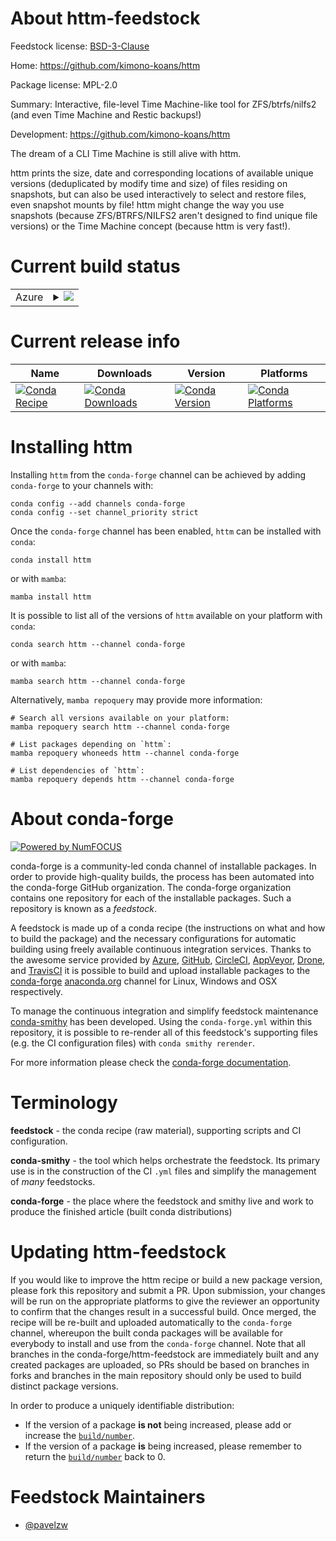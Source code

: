 About httm-feedstock
====================

Feedstock license: [BSD-3-Clause](https://github.com/conda-forge/httm-feedstock/blob/main/LICENSE.txt)

Home: https://github.com/kimono-koans/httm

Package license: MPL-2.0

Summary: Interactive, file-level Time Machine-like tool for ZFS/btrfs/nilfs2 (and even Time Machine and Restic backups!)

Development: https://github.com/kimono-koans/httm

The dream of a CLI Time Machine is still alive with httm.

httm prints the size, date and corresponding locations of available unique versions (deduplicated by modify time and size) of files residing on snapshots, but can also be used interactively to select and restore files, even snapshot mounts by file! httm might change the way you use snapshots (because ZFS/BTRFS/NILFS2 aren't designed to find unique file versions) or the Time Machine concept (because httm is very fast!).

Current build status
====================


<table>
    
  <tr>
    <td>Azure</td>
    <td>
      <details>
        <summary>
          <a href="https://dev.azure.com/conda-forge/feedstock-builds/_build/latest?definitionId=24863&branchName=main">
            <img src="https://dev.azure.com/conda-forge/feedstock-builds/_apis/build/status/httm-feedstock?branchName=main">
          </a>
        </summary>
        <table>
          <thead><tr><th>Variant</th><th>Status</th></tr></thead>
          <tbody><tr>
              <td>linux_64</td>
              <td>
                <a href="https://dev.azure.com/conda-forge/feedstock-builds/_build/latest?definitionId=24863&branchName=main">
                  <img src="https://dev.azure.com/conda-forge/feedstock-builds/_apis/build/status/httm-feedstock?branchName=main&jobName=linux&configuration=linux%20linux_64_" alt="variant">
                </a>
              </td>
            </tr><tr>
              <td>linux_aarch64</td>
              <td>
                <a href="https://dev.azure.com/conda-forge/feedstock-builds/_build/latest?definitionId=24863&branchName=main">
                  <img src="https://dev.azure.com/conda-forge/feedstock-builds/_apis/build/status/httm-feedstock?branchName=main&jobName=linux&configuration=linux%20linux_aarch64_" alt="variant">
                </a>
              </td>
            </tr><tr>
              <td>linux_ppc64le</td>
              <td>
                <a href="https://dev.azure.com/conda-forge/feedstock-builds/_build/latest?definitionId=24863&branchName=main">
                  <img src="https://dev.azure.com/conda-forge/feedstock-builds/_apis/build/status/httm-feedstock?branchName=main&jobName=linux&configuration=linux%20linux_ppc64le_" alt="variant">
                </a>
              </td>
            </tr><tr>
              <td>osx_64</td>
              <td>
                <a href="https://dev.azure.com/conda-forge/feedstock-builds/_build/latest?definitionId=24863&branchName=main">
                  <img src="https://dev.azure.com/conda-forge/feedstock-builds/_apis/build/status/httm-feedstock?branchName=main&jobName=osx&configuration=osx%20osx_64_" alt="variant">
                </a>
              </td>
            </tr><tr>
              <td>osx_arm64</td>
              <td>
                <a href="https://dev.azure.com/conda-forge/feedstock-builds/_build/latest?definitionId=24863&branchName=main">
                  <img src="https://dev.azure.com/conda-forge/feedstock-builds/_apis/build/status/httm-feedstock?branchName=main&jobName=osx&configuration=osx%20osx_arm64_" alt="variant">
                </a>
              </td>
            </tr>
          </tbody>
        </table>
      </details>
    </td>
  </tr>
</table>

Current release info
====================

| Name | Downloads | Version | Platforms |
| --- | --- | --- | --- |
| [![Conda Recipe](https://img.shields.io/badge/recipe-httm-green.svg)](https://anaconda.org/conda-forge/httm) | [![Conda Downloads](https://img.shields.io/conda/dn/conda-forge/httm.svg)](https://anaconda.org/conda-forge/httm) | [![Conda Version](https://img.shields.io/conda/vn/conda-forge/httm.svg)](https://anaconda.org/conda-forge/httm) | [![Conda Platforms](https://img.shields.io/conda/pn/conda-forge/httm.svg)](https://anaconda.org/conda-forge/httm) |

Installing httm
===============

Installing `httm` from the `conda-forge` channel can be achieved by adding `conda-forge` to your channels with:

```
conda config --add channels conda-forge
conda config --set channel_priority strict
```

Once the `conda-forge` channel has been enabled, `httm` can be installed with `conda`:

```
conda install httm
```

or with `mamba`:

```
mamba install httm
```

It is possible to list all of the versions of `httm` available on your platform with `conda`:

```
conda search httm --channel conda-forge
```

or with `mamba`:

```
mamba search httm --channel conda-forge
```

Alternatively, `mamba repoquery` may provide more information:

```
# Search all versions available on your platform:
mamba repoquery search httm --channel conda-forge

# List packages depending on `httm`:
mamba repoquery whoneeds httm --channel conda-forge

# List dependencies of `httm`:
mamba repoquery depends httm --channel conda-forge
```


About conda-forge
=================

[![Powered by
NumFOCUS](https://img.shields.io/badge/powered%20by-NumFOCUS-orange.svg?style=flat&colorA=E1523D&colorB=007D8A)](https://numfocus.org)

conda-forge is a community-led conda channel of installable packages.
In order to provide high-quality builds, the process has been automated into the
conda-forge GitHub organization. The conda-forge organization contains one repository
for each of the installable packages. Such a repository is known as a *feedstock*.

A feedstock is made up of a conda recipe (the instructions on what and how to build
the package) and the necessary configurations for automatic building using freely
available continuous integration services. Thanks to the awesome service provided by
[Azure](https://azure.microsoft.com/en-us/services/devops/), [GitHub](https://github.com/),
[CircleCI](https://circleci.com/), [AppVeyor](https://www.appveyor.com/),
[Drone](https://cloud.drone.io/welcome), and [TravisCI](https://travis-ci.com/)
it is possible to build and upload installable packages to the
[conda-forge](https://anaconda.org/conda-forge) [anaconda.org](https://anaconda.org/)
channel for Linux, Windows and OSX respectively.

To manage the continuous integration and simplify feedstock maintenance
[conda-smithy](https://github.com/conda-forge/conda-smithy) has been developed.
Using the ``conda-forge.yml`` within this repository, it is possible to re-render all of
this feedstock's supporting files (e.g. the CI configuration files) with ``conda smithy rerender``.

For more information please check the [conda-forge documentation](https://conda-forge.org/docs/).

Terminology
===========

**feedstock** - the conda recipe (raw material), supporting scripts and CI configuration.

**conda-smithy** - the tool which helps orchestrate the feedstock.
                   Its primary use is in the construction of the CI ``.yml`` files
                   and simplify the management of *many* feedstocks.

**conda-forge** - the place where the feedstock and smithy live and work to
                  produce the finished article (built conda distributions)


Updating httm-feedstock
=======================

If you would like to improve the httm recipe or build a new
package version, please fork this repository and submit a PR. Upon submission,
your changes will be run on the appropriate platforms to give the reviewer an
opportunity to confirm that the changes result in a successful build. Once
merged, the recipe will be re-built and uploaded automatically to the
`conda-forge` channel, whereupon the built conda packages will be available for
everybody to install and use from the `conda-forge` channel.
Note that all branches in the conda-forge/httm-feedstock are
immediately built and any created packages are uploaded, so PRs should be based
on branches in forks and branches in the main repository should only be used to
build distinct package versions.

In order to produce a uniquely identifiable distribution:
 * If the version of a package **is not** being increased, please add or increase
   the [``build/number``](https://docs.conda.io/projects/conda-build/en/latest/resources/define-metadata.html#build-number-and-string).
 * If the version of a package **is** being increased, please remember to return
   the [``build/number``](https://docs.conda.io/projects/conda-build/en/latest/resources/define-metadata.html#build-number-and-string)
   back to 0.

Feedstock Maintainers
=====================

* [@pavelzw](https://github.com/pavelzw/)

